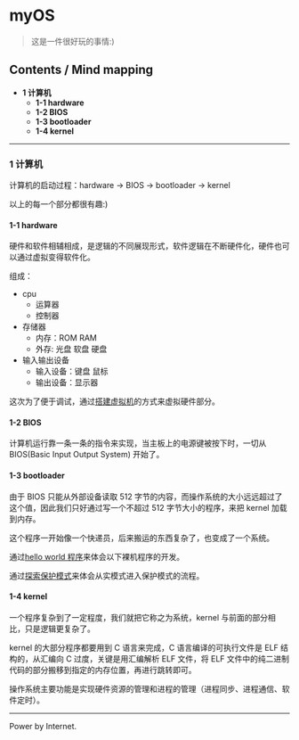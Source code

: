 # myOS
> 这是一件很好玩的事情:)

## Contents / Mind mapping
- **1 计算机**
  - **1-1 hardware**
  - **1-2 BIOS**
  - **1-3 bootloader**
  - **1-4 kernel**

---

### 1 计算机

计算机的启动过程：hardware -> BIOS -> bootloader -> kernel

以上的每一个部分都很有趣:)

#### 1-1 hardware

硬件和软件相辅相成，是逻辑的不同展现形式，软件逻辑在不断硬件化，硬件也可以通过虚拟变得软件化。

组成：
- cpu
  - 运算器
  - 控制器
- 存储器
  - 内存：ROM RAM
  - 外存: 光盘 软盘 硬盘
- 输入输出设备
  - 输入设备：键盘 鼠标
  - 输出设备：显示器

这次为了便于调试，通过[搭建虚拟机](build-virtual-pc.md)的方式来虚拟硬件部分。

#### 1-2 BIOS

计算机运行靠一条一条的指令来实现，当主板上的电源键被按下时，一切从 BIOS(Basic Input Output System) 开始了。

#### 1-3 bootloader

由于 BIOS 只能从外部设备读取 512 字节的内容，而操作系统的大小远远超过了这个值，因此我们只好通过写一个不超过 512 字节大小的程序，来把 kernel 加载到内存。

这个程序一开始像一个快递员，后来搬运的东西复杂了，也变成了一个系统。

通过[hello world 程序](hello-world.md)来体会以下裸机程序的开发。

通过[探索保护模式](protect-mode.md)来体会从实模式进入保护模式的流程。

#### 1-4 kernel

一个程序复杂到了一定程度，我们就把它称之为系统，kernel 与前面的部分相比，只是逻辑更复杂了。

kernel 的大部分程序都要用到 C 语言来完成，C 语言编译的可执行文件是 ELF 结构的，从汇编向 C 过度，关键是用汇编解析 ELF 文件，将 ELF 文件中的纯二进制代码的部分搬移到指定的内存位置，再进行跳转即可。

操作系统主要功能是实现硬件资源的管理和进程的管理（进程同步、进程通信、软件定时）。

---
Power by Internet.
